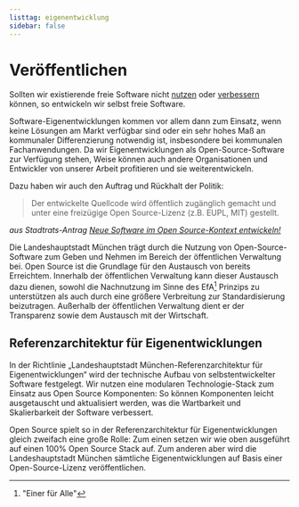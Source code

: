 ```yaml
---
listtag: eigenentwicklung
sidebar: false
---
```


<script setup>
import TagTile from "../.vitepress/components/TagTile.vue";
</script>

# Veröffentlichen

Sollten wir existierende freie Software nicht [nutzen](./use.html) oder [verbessern](./contribute.html) können, so entwickeln wir selbst freie Software.

Software-Eigenentwicklungen kommen vor allem dann zum Einsatz, wenn keine Lösungen am Markt verfügbar sind oder ein sehr hohes Maß an kommunaler Differenzierung notwendig ist, insbesondere bei kommunalen Fachanwendungen.
Da wir Eigenentwicklungen als Open-Source-Software zur Verfügung stehen, Weise können auch andere Organisationen und Entwickler von unserer Arbeit profitieren und sie weiterentwickeln.

Dazu haben wir auch den Auftrag und Rückhalt der Politik:

> Der entwickelte Quellcode wird öffentlich zugänglich gemacht und unter eine freizügige Open Source-Lizenz (z.B. EUPL, MIT) gestellt.

_aus Stadtrats-Antrag [Neue Software im Open Source-Kontext entwickeln!](https://risi.muenchen.de/risi/antrag/detail/6289779)_

Die Landeshauptstadt München trägt durch die Nutzung von Open-Source-Software zum Geben und Nehmen im Bereich der öffentlichen Verwaltung bei.
Open Source ist die Grundlage für den Austausch von bereits Erreichtem.
Innerhalb der öffentlichen Verwaltung kann dieser Austausch dazu dienen, sowohl die Nachnutzung im Sinne des EfA[^1] Prinzips zu unterstützen als auch durch eine größere Verbreitung zur Standardisierung beizutragen.
Außerhalb der öffentlichen Verwaltung dient er der Transparenz sowie dem Austausch mit der Wirtschaft.


## Referenzarchitektur für Eigenentwicklungen

In der Richtlinie „Landeshauptstadt München-Referenzarchitektur für Eigenentwicklungen“ wird der technische Aufbau von selbstentwickelter Software festgelegt.
Wir nutzen eine modularen Technologie-Stack zum Einsatz aus Open Source Komponenten:
So können Komponenten leicht ausgetauscht und aktualisiert werden, was die Wartbarkeit und Skalierbarkeit der Software verbessert.

<TagTile
  :tag-names="['refarchinfrastruktur']"
/>


Open Source spielt so in der Referenzarchitektur für Eigenentwicklungen gleich zweifach eine große Rolle:
Zum einen setzen wir wie oben ausgeführt auf einen 100% Open Source Stack auf.
Zum anderen aber wird die Landeshauptstadt München sämtliche Eigenentwicklungen auf Basis einer Open-Source-Lizenz veröffentlichen.

<TagTile
  :tag-names="['eigenentwicklung', 'kooperation']"
  show-tags
  show-excerpt
/>

[^1]: "Einer für Alle"
